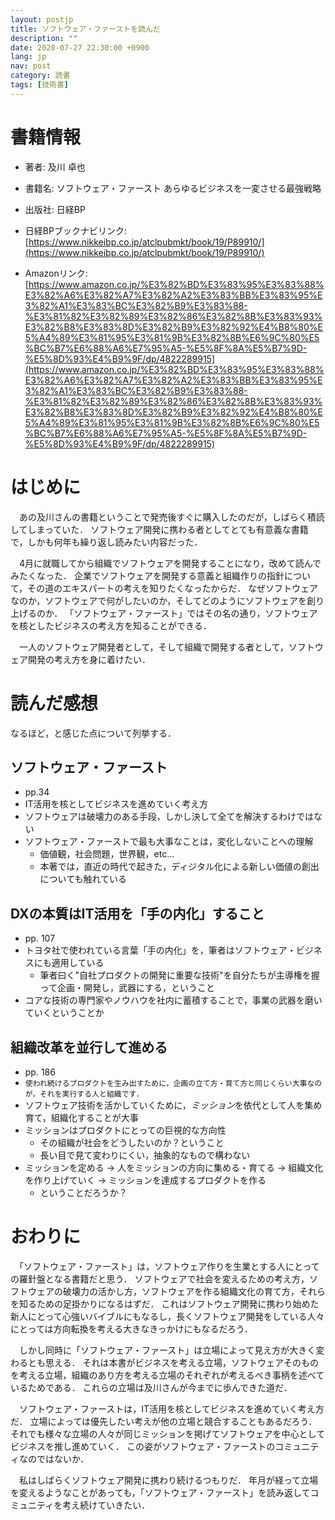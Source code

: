 ```yaml
---
layout: postjp
title: ソフトウェア・ファーストを読んだ
description: ""
date: 2020-07-27 22:30:00 +0900
lang: jp
nav: post
category: 読書
tags: [技術書]
---
```


# 書籍情報

- 著者: 及川 卓也
- 書籍名: ソフトウェア・ファースト あらゆるビジネスを一変させる最強戦略
- 出版社: 日経BP

- 日経BPブックナビリンク: [https://www.nikkeibp.co.jp/atclpubmkt/book/19/P89910/](https://www.nikkeibp.co.jp/atclpubmkt/book/19/P89910/)
- Amazonリンク: [https://www.amazon.co.jp/%E3%82%BD%E3%83%95%E3%83%88%E3%82%A6%E3%82%A7%E3%82%A2%E3%83%BB%E3%83%95%E3%82%A1%E3%83%BC%E3%82%B9%E3%83%88-%E3%81%82%E3%82%89%E3%82%86%E3%82%8B%E3%83%93%E3%82%B8%E3%83%8D%E3%82%B9%E3%82%92%E4%B8%80%E5%A4%89%E3%81%95%E3%81%9B%E3%82%8B%E6%9C%80%E5%BC%B7%E6%88%A6%E7%95%A5-%E5%8F%8A%E5%B7%9D-%E5%8D%93%E4%B9%9F/dp/4822289915](https://www.amazon.co.jp/%E3%82%BD%E3%83%95%E3%83%88%E3%82%A6%E3%82%A7%E3%82%A2%E3%83%BB%E3%83%95%E3%82%A1%E3%83%BC%E3%82%B9%E3%83%88-%E3%81%82%E3%82%89%E3%82%86%E3%82%8B%E3%83%93%E3%82%B8%E3%83%8D%E3%82%B9%E3%82%92%E4%B8%80%E5%A4%89%E3%81%95%E3%81%9B%E3%82%8B%E6%9C%80%E5%BC%B7%E6%88%A6%E7%95%A5-%E5%8F%8A%E5%B7%9D-%E5%8D%93%E4%B9%9F/dp/4822289915)

# はじめに

　あの及川さんの書籍ということで発売後すぐに購入したのだが，しばらく積読してしまっていた．
ソフトウェア開発に携わる者としてとても有意義な書籍で，しかも何年も繰り返し読みたい内容だった．

　4月に就職してから組織でソフトウェアを開発することになり，改めて読んでみたくなった．
企業でソフトウェアを開発する意義と組織作りの指針について，その道のエキスパートの考えを知りたくなったからだ．
なぜソフトウェアなのか，ソフトウェアで何がしたいのか，そしてどのようにソフトウェアを創り上げるのか．
「ソフトウェア・ファースト」ではその名の通り，ソフトウェアを核としたビジネスの考え方を知ることができる．

　一人のソフトウェア開発者として，そして組織で開発する者として，ソフトウェア開発の考え方を身に着けたい．

# 読んだ感想

なるほど，と感じた点について列挙する．

## ソフトウェア・ファースト

- pp.34
- IT活用を核としてビジネスを進めていく考え方
- ソフトウェアは破壊力のある手段，しかし決して全てを解決するわけではない
- ソフトウェア・ファーストで最も大事なことは，変化しないことへの理解
    - 価値観，社会問題，世界観，etc...
    - 本著では，直近の時代で起きた，ディジタル化による新しい価値の創出についても触れている


## DXの本質はIT活用を「手の内化」すること

- pp. 107
- トヨタ社で使われている言葉「手の内化」を，筆者はソフトウェア・ビジネスにも適用している
    - 筆者曰く"自社プロダクトの開発に重要な技術"を自分たちが主導権を握って企画・開発し，武器にする，ということ
- コアな技術の専門家やノウハウを社内に蓄積することで，事業の武器を磨いていくということか


## 組織改革を並行して進める

- pp. 186
- `使われ続けるプロダクトを生み出すために，企画の立て方・育て方と同じくらい大事なのが，それを実行する人と組織です．`
- ソフトウェア技術を活かしていくために，*ミッション*を依代として人を集め育て，組織化することが大事
- ミッションはプロダクトにとっての巨視的な方向性
    - その組織が社会をどうしたいのか？ということ
    - 長い目で見て変わりにくい，抽象的なもので構わない
- ミッションを定める -> 人をミッションの方向に集める・育てる -> 組織文化を作り上げていく -> ミッションを達成するプロダクトを作る
    - ということだろうか？

# おわりに

　「ソフトウェア・ファースト」は，ソフトウェア作りを生業とする人にとっての羅針盤となる書籍だと思う．
ソフトウェアで社会を変えるための考え方，ソフトウェアの破壊力の活かし方，ソフトウェアを作る組織文化の育て方，それらを知るための足掛かりになるはずだ．
これはソフトウェア開発に携わり始めた新人にとって心強いバイブルにもなるし，長くソフトウェア開発をしている人々にとっては方向転換を考える大きなきっかけにもなるだろう．

　しかし同時に「ソフトウェア・ファースト」は立場によって見え方が大きく変わるとも思える．
それは本書がビジネスを考える立場，ソフトウェアそのものを考える立場，組織のあり方を考える立場のそれぞれが考えるべき事柄を述べているためである．
これらの立場は及川さんが今までに歩んできた道だ．

　ソフトウェア・ファーストは，IT活用を核としてビジネスを進めていく考え方だ．
立場によっては優先したい考えが他の立場と競合することもあるだろう．
それでも様々な立場の人々が同じミッションを掲げてソフトウェアを中心としてビジネスを推し進めていく．
この姿がソフトウェア・ファーストのコミュニティなのではないか．

　私はしばらくソフトウェア開発に携わり続けるつもりだ．
年月が経って立場を変えるようなことがあっても，「ソフトウェア・ファースト」を読み返してコミュニティを考え続けていきたい．

